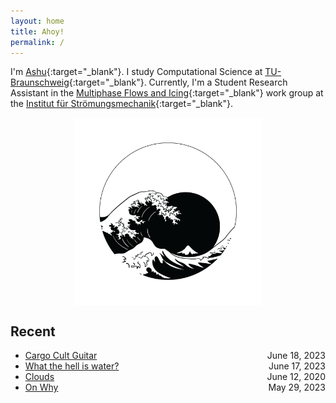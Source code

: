 ```yaml
---
layout: home
title: Ahoy! 
permalink: /
---
```

I'm [Ashu](assets/images/230521-selfie.jpeg){:target="_blank"}. I study Computational Science at [TU-Braunschweig](https://www.tu-braunschweig.de){:target="_blank"}. Currently, I'm a Student Research Assistant in the [Multiphase Flows and Icing](https://www.tu-braunschweig.de/en/ism/research-workgroups/multiphase-flows-and-icing/page/2){:target="_blank"} work group at the [Institut für Strömungsmechanik](https://www.tu-braunschweig.de/ism){:target="_blank"}. 

<div style="display: flex; justify-content: center;">
  <img src="/assets/images/230603-the-great-wave-jake-loris.png" alt="image" style="max-height: 300px;">
</div>


## Recent
- [Cargo Cult Guitar](blog/2023-06-18-Cargo-Cult-Guitar.html) <span style="float: right;">June 18, 2023</span>
- [What the hell is water?](blog/2023-06-11-What-the-hell-is-water.html) <span style="float: right;">June 17, 2023</span>
- [Clouds](poem/2023-06-10-Clouds.html) <span style="float: right;">June 12, 2020</span>
- [On Why](blog/2023-05-29-On-why.html) <span style="float: right;">May 29, 2023</span>
